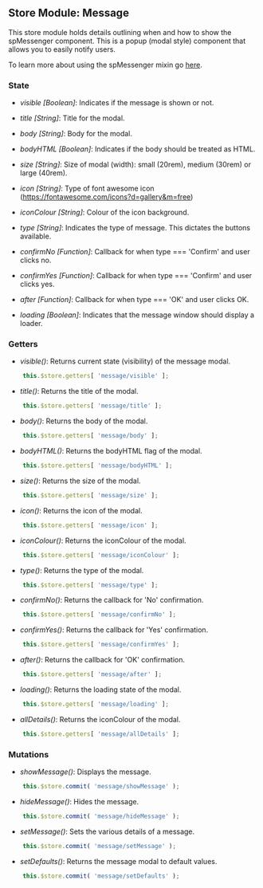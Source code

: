 ## Store Module: Message

This store module holds details outlining when and how to show the spMessenger component. This is a popup (modal style) component that allows you to easily notify users.

To learn more about using the spMessenger mixin go <a href="../nixins/spMessenger.md">here</a>.

### **State**
- *visible [Boolean]*: Indicates if the message is shown or not.

- *title [String]*: Title for the modal.

- *body [String]*: Body for the modal.

- *bodyHTML [Boolean]*: Indicates if the body should be treated as HTML.

- *size [String]*: Size of modal (width): small (20rem), medium (30rem) or large (40rem).

- *icon [String]*: Type of font awesome icon (https://fontawesome.com/icons?d=gallery&m=free)

- *iconColour [String]*: Colour of the icon background.

- *type [String]*: Indicates the type of message. This dictates the buttons available.

- *confirmNo [Function]*: Callback for when type === 'Confirm' and user clicks no.

- *confirmYes [Function]*: Callback for when type === 'Confirm' and user clicks yes.

- *after [Function]*: Callback for when type === 'OK' and user clicks OK.

- *loading [Boolean]*: Indicates that the message window should display a loader.

### **Getters**
- *visible()*: Returns current state (visibility) of the message modal.

```javascript
	this.$store.getters[ 'message/visible' ];
```

- *title()*: Returns the title of the modal.

```javascript
	this.$store.getters[ 'message/title' ];
```

- *body()*: Returns the body of the modal.

```javascript
	this.$store.getters[ 'message/body' ];
```

- *bodyHTML()*: Returns the bodyHTML flag of the modal.

```javascript
	this.$store.getters[ 'message/bodyHTML' ];
```

- *size()*: Returns the size of the modal.

```javascript
	this.$store.getters[ 'message/size' ];
```

- *icon()*: Returns the icon of the modal.

```javascript
	this.$store.getters[ 'message/icon' ];
```

- *iconColour()*: Returns the iconColour of the modal.

```javascript
	this.$store.getters[ 'message/iconColour' ];
```

- *type()*: Returns the type of the modal.

```javascript
	this.$store.getters[ 'message/type' ];
```

- *confirmNo()*: Returns the callback for 'No' confirmation.

```javascript
	this.$store.getters[ 'message/confirmNo' ];
```

- *confirmYes()*: Returns the callback for 'Yes' confirmation.

```javascript
	this.$store.getters[ 'message/confirmYes' ];
```

- *after()*: Returns the callback for 'OK' confirmation.

```javascript
	this.$store.getters[ 'message/after' ];
```

- *loading()*: Returns the loading state of the modal.

```javascript
	this.$store.getters[ 'message/loading' ];
```

- *allDetails()*: Returns the iconColour of the modal.

```javascript
	this.$store.getters[ 'message/allDetails' ];
```

### **Mutations**
- *showMessage()*: Displays the message.

```javascript
	this.$store.commit( 'message/showMessage' );
```

- *hideMessage()*: Hides the message.

```javascript
	this.$store.commit( 'message/hideMessage' );
```

- *setMessage()*: Sets the various details of a message.

```javascript
	this.$store.commit( 'message/setMessage' );
```

- *setDefaults()*: Returns the message modal to default values.

```javascript
	this.$store.commit( 'message/setDefaults' );
```
